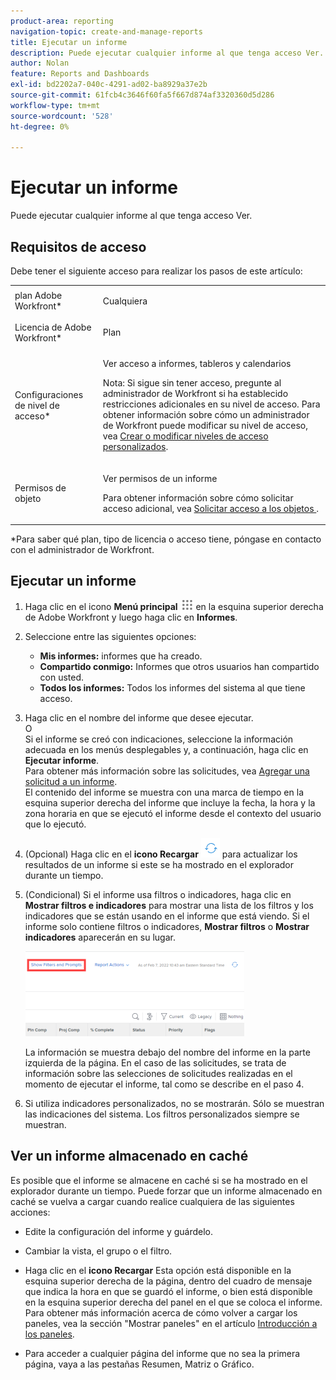 ```yaml
---
product-area: reporting
navigation-topic: create-and-manage-reports
title: Ejecutar un informe
description: Puede ejecutar cualquier informe al que tenga acceso Ver.
author: Nolan
feature: Reports and Dashboards
exl-id: bd2202a7-040c-4291-ad02-ba8929a37e2b
source-git-commit: 61fcb4c3646f60fa5f667d874af3320360d5d286
workflow-type: tm+mt
source-wordcount: '528'
ht-degree: 0%

---
```



# Ejecutar un informe

Puede ejecutar cualquier informe al que tenga acceso Ver.

<!--
NOTE: ***Linked to Getting Started with Reporting.***This information is obsolete, because asynchronous timeline is not enabled for all customers (used to be included in the "Viewing a Cached Report" section): Some reports in Workfront can take a significant time to load. If your report takes longer than 30 seconds to load, your report is cached after it is finished loading, and a message is displayed in the upper-right corner of the page indicating that the report being viewed is a saved report from a specific time.

After a report is cached, it is available for the next 12 hours. Any user who runs the report (as described in "Running a Report") sees the cached report.)
-->

## Requisitos de acceso

Debe tener el siguiente acceso para realizar los pasos de este artículo:

<table style="table-layout:auto"> 
 <col> 
 </col> 
 <col> 
 </col> 
 <tbody> 
  <tr> 
   <td role="rowheader">plan Adobe Workfront*</td> 
   <td> <p>Cualquiera</p> </td> 
  </tr> 
  <tr> 
   <td role="rowheader">Licencia de Adobe Workfront*</td> 
   <td> <p>Plan </p> </td> 
  </tr> 
  <tr> 
   <td role="rowheader">Configuraciones de nivel de acceso*</td> 
   <td> <p>Ver acceso a informes, tableros y calendarios</p> <p>Nota: Si sigue sin tener acceso, pregunte al administrador de Workfront si ha establecido restricciones adicionales en su nivel de acceso. Para obtener información sobre cómo un administrador de Workfront puede modificar su nivel de acceso, vea <a href="../../../administration-and-setup/add-users/configure-and-grant-access/create-modify-access-levels.md" class="MCXref xref">Crear o modificar niveles de acceso personalizados</a>.</p> </td> 
  </tr> 
  <tr> 
   <td role="rowheader">Permisos de objeto</td> 
   <td> <p>Ver permisos de un informe</p> <p>Para obtener información sobre cómo solicitar acceso adicional, vea <a href="../../../workfront-basics/grant-and-request-access-to-objects/request-access.md" class="MCXref xref">Solicitar acceso a los objetos </a>.</p> </td> 
  </tr> 
 </tbody> 
</table>

&#42;Para saber qué plan, tipo de licencia o acceso tiene, póngase en contacto con el administrador de Workfront.

## Ejecutar un informe

1. Haga clic en el icono **Menú principal** ![](assets/main-menu-icon.png) en la esquina superior derecha de Adobe Workfront y luego haga clic en **Informes**.

1. Seleccione entre las siguientes opciones:

   * **Mis informes:** informes que ha creado.
   * **Compartido conmigo:** Informes que otros usuarios han compartido con usted.
   * **Todos los informes:** Todos los informes del sistema al que tiene acceso.

1. Haga clic en el nombre del informe que desee ejecutar.\
   O\
   Si el informe se creó con indicaciones, seleccione la información adecuada en los menús desplegables y, a continuación, haga clic en **Ejecutar informe**.\
   Para obtener más información sobre las solicitudes, vea [Agregar una solicitud a un informe](../../../reports-and-dashboards/reports/creating-and-managing-reports/add-prompt-report.md).\
   El contenido del informe se muestra con una marca de tiempo en la esquina superior derecha del informe que incluye la fecha, la hora y la zona horaria en que se ejecutó el informe desde el contexto del usuario que lo ejecutó.

1. (Opcional) Haga clic en el **icono Recargar** ![](assets/qs-report-refresh-icon.png) para actualizar los resultados de un informe si este se ha mostrado en el explorador durante un tiempo.

1. (Condicional) Si el informe usa filtros o indicadores, haga clic en **Mostrar filtros e indicadores** para mostrar una lista de los filtros y los indicadores que se están usando en el informe que está viendo. Si el informe solo contiene filtros o indicadores, **Mostrar filtros** o **Mostrar indicadores** aparecerán en su lugar.

   ![Mostrar filtros e indicadores](assets/qs-reports-showfiltersandprompts-2022-350x136.png)

   La información se muestra debajo del nombre del informe en la parte izquierda de la página. En el caso de las solicitudes, se trata de información sobre las selecciones de solicitudes realizadas en el momento de ejecutar el informe, tal como se describe en el paso 4.

1. Si utiliza indicadores personalizados, no se mostrarán. Sólo se muestran las indicaciones del sistema. Los filtros personalizados siempre se muestran.

## Ver un informe almacenado en caché

Es posible que el informe se almacene en caché si se ha mostrado en el explorador durante un tiempo. Puede forzar que un informe almacenado en caché se vuelva a cargar cuando realice cualquiera de las siguientes acciones:

* Edite la configuración del informe y guárdelo.
* Cambiar la vista, el grupo o el filtro.
* Haga clic en el **icono Recargar**
Esta opción está disponible en la esquina superior derecha de la página, dentro del cuadro de mensaje que indica la hora en que se guardó el informe, o bien está disponible en la esquina superior derecha del panel en el que se coloca el informe. Para obtener más información acerca de cómo volver a cargar los paneles, vea la sección &quot;Mostrar paneles&quot; en el artículo [Introducción a los paneles](../../../reports-and-dashboards/dashboards/understanding-dashboards/get-started-dashboards.md).

* Para acceder a cualquier página del informe que no sea la primera página, vaya a las pestañas Resumen, Matriz o Gráfico.
